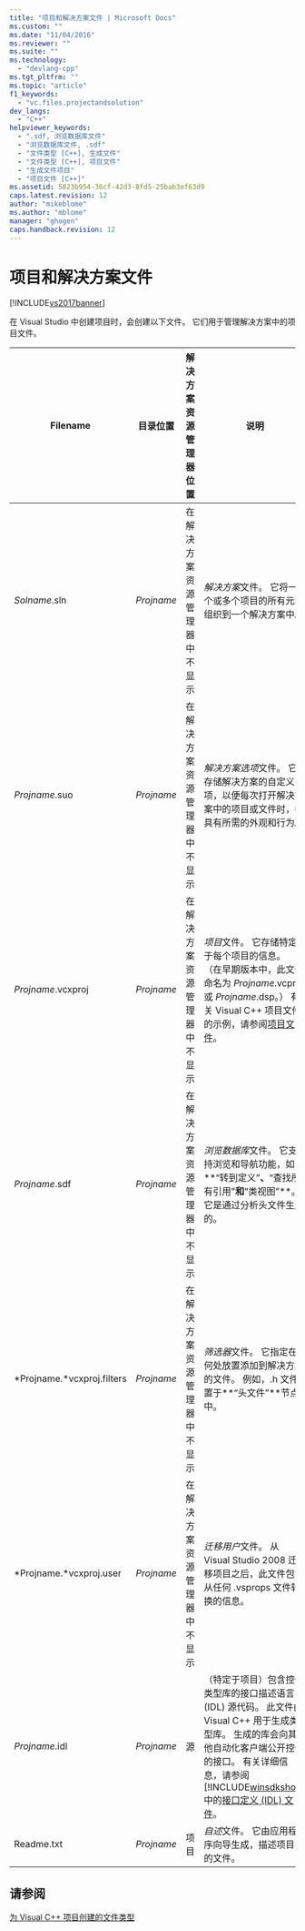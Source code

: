 ```yaml
---
title: "项目和解决方案文件 | Microsoft Docs"
ms.custom: ""
ms.date: "11/04/2016"
ms.reviewer: ""
ms.suite: ""
ms.technology: 
  - "devlang-cpp"
ms.tgt_pltfrm: ""
ms.topic: "article"
f1_keywords: 
  - "vc.files.projectandsolution"
dev_langs: 
  - "C++"
helpviewer_keywords: 
  - ".sdf, 浏览数据库文件"
  - "浏览数据库文件, .sdf"
  - "文件类型 [C++], 生成文件"
  - "文件类型 [C++], 项目文件"
  - "生成文件项目"
  - "项目文件 [C++]"
ms.assetid: 5823b954-36cf-42d3-8fd5-25bab3ef63d9
caps.latest.revision: 12
author: "mikeblome"
ms.author: "mblome"
manager: "ghogen"
caps.handback.revision: 12
---
```

# 项目和解决方案文件
[!INCLUDE[vs2017banner](../assembler/inline/includes/vs2017banner.md)]

在 Visual Studio 中创建项目时，会创建以下文件。  它们用于管理解决方案中的项目文件。  
  
|Filename|目录位置|解决方案资源管理器位置|说明|  
|--------------|----------|-----------------|--------|  
|*Solname*.sln|*Projname*|在解决方案资源管理器中不显示|*解决方案*文件。  它将一个或多个项目的所有元素组织到一个解决方案中。|  
|*Projname*.suo|*Projname*|在解决方案资源管理器中不显示|*解决方案选项*文件。  它存储解决方案的自定义项，以便每次打开解决方案中的项目或文件时，都具有所需的外观和行为。|  
|*Projname*.vcxproj|*Projname*|在解决方案资源管理器中不显示|*项目*文件。  它存储特定于每个项目的信息。  （在早期版本中，此文件命名为 *Projname*.vcproj 或 *Projname*.dsp。） 有关 Visual C\+\+ 项目文件的示例，请参阅[项目文件](../ide/project-files.md)。|  
|*Projname*.sdf|*Projname*|在解决方案资源管理器中不显示|*浏览数据库*文件。  它支持浏览和导航功能，如**“转到定义”**、**“查找所有引用”**和**“类视图”**。  它是通过分析头文件生成的。|  
|*Projname.*vcxproj.filters|*Projname*|在解决方案资源管理器中不显示|*筛选器*文件。  它指定在何处放置添加到解决方案的文件。  例如，.h 文件置于**“头文件”**节点中。|  
|*Projname.*vcxproj.user|*Projname*|在解决方案资源管理器中不显示|*迁移用户*文件。  从 Visual Studio 2008 迁移项目之后，此文件包含从任何 .vsprops 文件转换的信息。|  
|*Projname*.idl|*Projname*|源|（特定于项目）包含控件类型库的接口描述语言 \(IDL\) 源代码。  此文件由 Visual C\+\+ 用于生成类型库。  生成的库会向其他自动化客户端公开控件的接口。  有关详细信息，请参阅 [!INCLUDE[winsdkshort](../atl/reference/includes/winsdkshort_md.md)] 中的[接口定义 \(IDL\) 文件](http://msdn.microsoft.com/library/windows/desktop/aa378712)。|  
|Readme.txt|*Projname*|项目|*自述*文件。  它由应用程序向导生成，描述项目中的文件。|  
  
## 请参阅  
 [为 Visual C\+\+ 项目创建的文件类型](../ide/file-types-created-for-visual-cpp-projects.md)